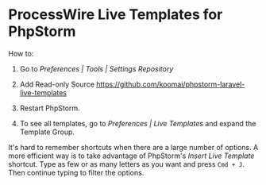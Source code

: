 # ProcessWire Live Templates for PhpStorm

How to:

1) Go to *Preferences | Tools | Settings Repository*

2) Add Read-only Source https://github.com/koomai/phpstorm-laravel-live-templates

3) Restart PhpStorm.

4) To see all templates, go to *Preferences | Live Templates* and expand the Template Group.

It's hard to remember shortcuts when there are a large number of options. A
more efficient way is to take advantage of PhpStorm's *Insert Live Template*
shortcut. Type as few or as many letters as you want and press `Cmd + J`. Then
continue typing to filter the options.
